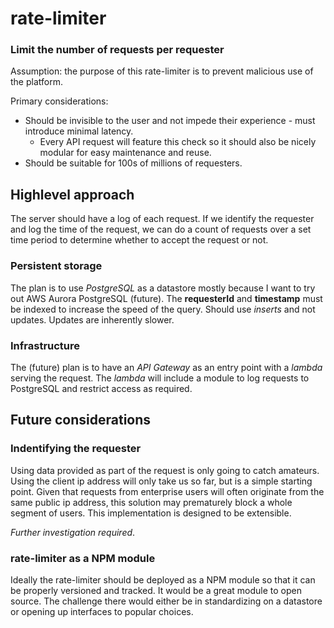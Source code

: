 # rate-limiter
### Limit the number of requests per requester

Assumption: the purpose of this rate-limiter is to prevent malicious use of the platform.

Primary considerations:
* Should be invisible to the user and not impede their experience - must introduce minimal latency.
    * Every API request will feature this check so it should also be nicely modular for easy maintenance and reuse.
* Should be suitable for 100s of millions of requesters.

## Highlevel approach
The server should have a log of each request. If we identify the requester and log the time of the request, we can do a count of requests over a set time period to determine whether to accept the request or not.

### Persistent storage
The plan is to use *PostgreSQL* as a datastore mostly because I want to try out AWS Aurora PostgreSQL (future). The **requesterId** and **timestamp** must be indexed to increase the speed of the query. Should use *inserts* and not updates. Updates are inherently slower.

### Infrastructure
The (future) plan is to have an *API Gateway* as an entry point with a *lambda* serving the request. The *lambda* will include a module to log requests to PostgreSQL and restrict access as required.

## Future considerations
### Indentifying the requester
Using data provided as part of the request is only going to catch amateurs. Using the client ip address will only take us so far, but is a simple starting point. Given that requests from enterprise users will often originate from the same public ip address, this solution may prematurely block a whole segment of users. This implementation is designed to be extensible.

*Further investigation required*.

### rate-limiter as a NPM module
Ideally the rate-limiter should be deployed as a NPM module so that it can be properly versioned and tracked. It would be a great module to open source. The challenge there would either be in standardizing on a datastore or opening up interfaces to popular choices.